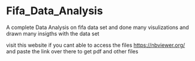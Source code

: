 # Fifa_Data_Analysis
A complete Data Analysis on fifa data set and done many visulizations and drawn many insigths with the data set 

visit this website if you cant able to access the files https://nbviewer.org/ and paste the link over there to get pdf and other files
